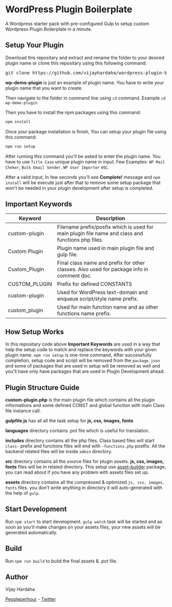 # WordPress Plugin Boilerplate
A Wordpress starter pack with pre-configured Gulp to setup custom Wordpress Plugin Boilerplate in a minute.

## Setup Your Plugin

Download this repositary and extract and rename the folder to your desired plugin name or clone this repositary using this following command:

<pre>git clone https://github.com/vijayhardaha/wordpress-plugin-boilerplate.git wp-demo-plugin</pre>
**wp-demo-plugin** is just an example of plugin name. You have to write your plugin name that you want to create.

Then navigate to the folder in command line using `cd` command. Example `cd wp-demo-plugin`

Then you have to install the npm packages using this command:

```bash
npm install
```

Once your package installation is finish, You can setup your plugin file using this command:

```bash
npm run setup
```

After running this command you'll be asked to enter the plugin name. You have to use `Title Case` unique plugin name in input.
Few Examples: `WP Mail Cheker`, `Bulk Email Sender`, `WP User Importer` etc.

After a valid input, In few seconds you'll see **Complete!** message and `npm install` will be execute just after that to remove some setup package that won't be needed in your plugin development after setup is completed.

## Important Keywords

Keyword | Description
---|---
custom-plugin | Filename prefix/posfix which is used for main plugin file name and class and functions php files.
Custom Plugin | Plugin name used in main plugin file and gulp file.
Custom_Plugin | Final class name and prefix for other classes. Also used for package info in comment doc. 
CUSTOM_PLUGIN | Prefix for defined CONSTANTS
custom-plugin | Used for WordPress text-domain and enqueue script/style name prefix.
custom_plugin | Used for main function name and as other functions name prefix.

## How Setup Works

In this repositary code above **Important Keywords** are used in a way that help the setup code to match and replace the keywords with your given plugin name.
`npm run setup` is one-time command, After successfully completion, setup code and script will be removed from the `package.json` and some of packages that are used in setup will be removed as well and you'll have only have packages that are used in Plugin Development ahead.

## Plugin Structure Guide

**custom-plugin.php** is the main plugin file which contains all the plugin informations and some defined CONST and global function with main Class file instance call.

**gulpfile.js** has all all the task setup for **js, css, images, fonts**

**languages** directory contains .pot file which is useful for translation.

**includes** directory contains all the php files. Class based files will start `class-` prefix and functions files will end with `-functions.php` postfix. All the backend related files will be inside `admin` directory.

**src** directory contains all the source files for plugin assets. **js, css, images, fonts** files will be in related directory. This setup use [asset-builder](https://www.npmjs.com/package/asset-builder) package, you can read about if you have any problem with assets files set up.

**assets** directory contains all the compressed & optimized `js, css, images, fonts` files. you don't write anything in directory it will auto-generated with the help of `gulp`.

## Start Development

Run `npm start` to start development. `gulp watch` task will be started and as soon as you'll make changes on your assets files, your new assets will be generated automatically.

## Build

Run `npm run build` to build the final assets & .pot file.

## Author

Vijay Hardaha

[Peopleperhour](https://pph.me/vijayhardaha) - [Twitter](https://twitter.com/vijayhardaha)